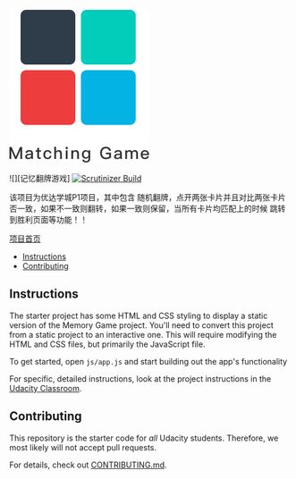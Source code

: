 
![](https://github.com/ssdwww1989/cardgame/blob/master/img/Gamelogo.png)

![][记忆翻牌游戏]
[![Scrutinizer Build](https://img.shields.io/scrutinizer/build/g/filp/whoops.svg)]()

该项目为优达学城P1项目，其中包含 随机翻牌，点开两张卡片并且对比两张卡片否一致，如果不一致则翻转，如果一致则保留，当所有卡片均匹配上的时候 跳转到胜利页面等功能！！

[项目首页](https://ssdwww1989.github.io/cardgame/index.html)

* [Instructions](#instructions)
* [Contributing](#contributing)

## Instructions

The starter project has some HTML and CSS styling to display a static version of the Memory Game project. You'll need to convert this project from a static project to an interactive one. This will require modifying the HTML and CSS files, but primarily the JavaScript file.

To get started, open `js/app.js` and start building out the app's functionality

For specific, detailed instructions, look at the project instructions in the [Udacity Classroom](https://classroom.udacity.com/me).

## Contributing

This repository is the starter code for _all_ Udacity students. Therefore, we most likely will not accept pull requests.

For details, check out [CONTRIBUTING.md](CONTRIBUTING.md).
